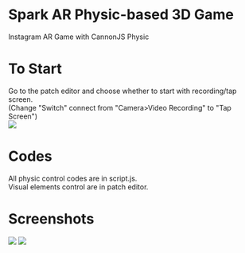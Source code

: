 # Spark AR Physic-based 3D Game
Instagram AR Game with CannonJS Physic  

# To Start
Go to the patch editor and choose whether to start with recording/tap screen.  
(Change "Switch" connect from "Camera>Video Recording" to "Tap Screen")  
<img src="https://i.imgur.com/PQtjR13.png">  

# Codes
All physic control codes are in script.js.  
Visual elements control are in patch editor.  


# Screenshots
<img src="https://i.imgur.com/xixg1z5.jpg"> <img src="https://i.imgur.com/hhQPx7B.jpg">
